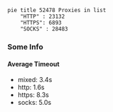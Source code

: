 
```mermaid
pie title 52478 Proxies in list
    "HTTP" : 23132
    "HTTPS": 6893
    "SOCKS" : 28483
```

### Some Info
#### Average Timeout

- mixed: 3.4s
- http: 1.6s
- https: 8.3s
- socks: 5.0s